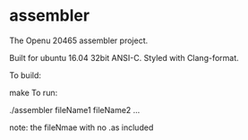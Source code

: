 # assembler
The Openu 20465 assembler project.

Built for ubuntu 16.04 32bit ANSI-C. Styled with Clang-format.

To build:

make
To run:

./assembler  fileName1 fileName2 ...

note: the fileNmae with no .as included 
